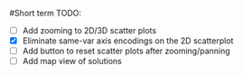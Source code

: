 #Short term TODO:
 - [ ] Add zooming to 2D/3D scatter plots
 - [x] Eliminate same-var axis encodings on the 2D scatterplot
 - [ ] Add button to reset scatter plots after zooming/panning
 - [ ] Add map view of solutions